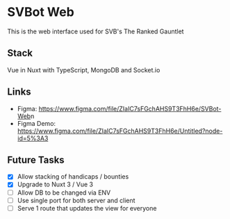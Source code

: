 # SVBot Web

This is the web interface used for SVB's The Ranked Gauntlet

## Stack

Vue in Nuxt with TypeScript, MongoDB and Socket.io

## Links

- Figma: <https://www.figma.com/file/ZIaIC7sFGchAHS9T3FhH6e/SVBot-Web>n
- Figma Demo:
  <https://www.figma.com/file/ZIaIC7sFGchAHS9T3FhH6e/Untitled?node-id=5%3A3>

## Future Tasks

- [x] Allow stacking of handicaps / bounties
- [x] Upgrade to Nuxt 3 / Vue 3
- [ ] Allow DB to be changed via ENV
- [ ] Use single port for both server and client
- [ ] Serve 1 route that updates the view for everyone
